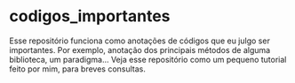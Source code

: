 # codigos_importantes

Esse repositório funciona como anotações de códigos que eu julgo ser importantes. Por exemplo, anotação dos principais métodos de alguma biblioteca, um paradigma... Veja esse repositório como um pequeno tutorial feito por mim, para breves consultas.
